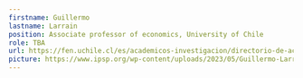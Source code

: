```yaml
---
firstname: Guillermo
lastname: Larrain
position: Associate professor of economics, University of Chile
role: TBA
url: https://fen.uchile.cl/es/academicos-investigacion/directorio-de-academicos/detalle/guillermo-larrain
picture: https://www.ipsp.org/wp-content/uploads/2023/05/Guillermo-Larrain.png
---
```

